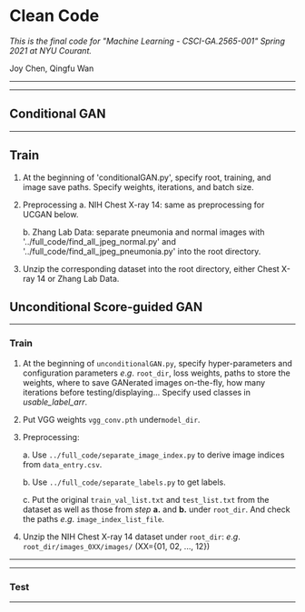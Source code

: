 # Clean Code

*This is the final code for "Machine Learning - CSCI-GA.2565-001" Spring 2021 at NYU Courant.* 

Joy Chen, Qingfu Wan

----
----

## Conditional GAN

----

## Train

1. At the beginning of 'conditionalGAN.py', specify root, training, and image save paths. Specify weights, iterations, and batch size.
2. Preprocessing 
      a. NIH Chest X-ray 14: same as preprocessing for UCGAN below.
      
      b. Zhang Lab Data: separate pneumonia and normal images with '../full_code/find_all_jpeg_normal.py' and '../full_code/find_all_jpeg_pneumonia.py' into the              root directory. 
      
3. Unzip the corresponding dataset into the root directory, either Chest X-ray 14 or Zhang Lab Data.
      

## Unconditional Score-guided GAN

----

### Train
1. At the beginning of `unconditionalGAN.py`, specify hyper-parameters and configuration parameters $e.g.$ `root_dir`,  loss weights, paths to store the weights, where to save GANerated images on-the-fly, how many iterations before testing/displaying... Specify used classes in *usable_label_arr*.
2. Put VGG weights `vgg_conv.pth` under`model_dir`.
3. Preprocessing:

   a. Use `../full_code/separate_image_index.py` to derive image indices from `data_entry.csv`.
   
   b. Use `../full_code/separate_labels.py` to get labels.
   
   c. Put the original `train_val_list.txt` and `test_list.txt` from the dataset as well as those from *step* **a.** and **b.** under `root_dir`. And check the paths $e.g.$ `image_index_list_file`.
   
   
4. Unzip the NIH Chest X-ray 14 dataset under `root_dir`: $e.g.$ `root_dir/images_0XX/images/` (XX={01, 02, ..., 12})


----




----

### Test

----
